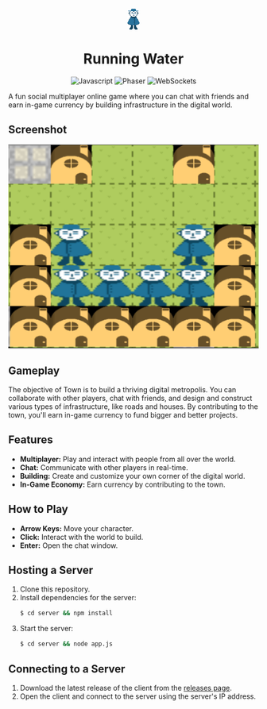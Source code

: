 <p align="center">
  <img src="./client/assets/player.png" alt="Glass of Water" />
</p>

<div align="center">

# Running Water

</div>

<div align="center">
    <img src="https://img.shields.io/badge/language-Javascript-yellow.svg" alt="Javascript"/>
    <img src="https://img.shields.io/badge/library-Phaser-blue.svg" alt="Phaser"/>
    <img src="https://img.shields.io/badge/networking-WebSockets-yellow.svg" alt="WebSockets"/>
</div>

A fun social multiplayer online game where you can chat with friends and earn in-game currency by building infrastructure in the digital world.

## Screenshot
![Town Screenshot](screenshots/class-photo.png)

## Gameplay
The objective of Town is to build a thriving digital metropolis. You can collaborate with other players, chat with friends, and design and construct various types of infrastructure, like roads and houses. By contributing to the town, you'll earn in-game currency to fund bigger and better projects.

## Features
*   **Multiplayer:** Play and interact with people from all over the world.
*   **Chat:** Communicate with other players in real-time.
*   **Building:** Create and customize your own corner of the digital world.
*   **In-Game Economy:** Earn currency by contributing to the town.

## How to Play
*   **Arrow Keys:** Move your character.
*   **Click:** Interact with the world to build.
*   **Enter:** Open the chat window.

## Hosting a Server

1.  Clone this repository.
2.  Install dependencies for the server:
    ```bash
    $ cd server && npm install
    ```
3.  Start the server:
    ```bash
    $ cd server && node app.js
    ```

## Connecting to a Server

1.  Download the latest release of the client from the [releases page](https://github.com/itsjohnward/town-mmo/releases).
2.  Open the client and connect to the server using the server's IP address.
